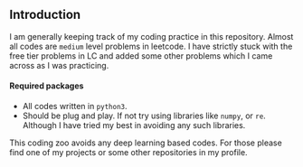 ## Introduction

I am generally keeping track of my coding practice in this repository.
Almost all codes are `medium` level problems in leetcode. 
I have strictly stuck with the free tier problems in LC and added some other
problems which I came across as I was practicing.

#### Required packages
* All codes written in `python3`. 
* Should be plug and play. If not try using libraries like `numpy`, or `re`. Although I have tried my best in avoiding any such libraries. 

This coding zoo avoids any deep learning based codes. For those please find one of my projects or some other repositories in my profile.

